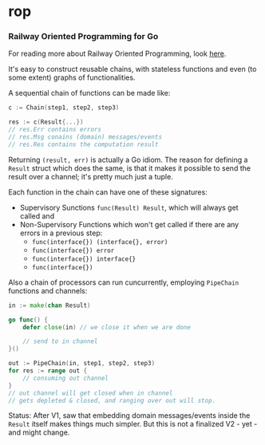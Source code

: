 # rop
### Railway Oriented Programming for Go

For reading more about Railway Oriented Programming, look  [here](http://fsharpforfunandprofit.com/rop/).

It's easy to construct reusable chains, with stateless functions and even (to some extent) graphs of functionalities.

A sequential chain of functions can be made like:

```go
c := Chain(step1, step2, step3)

res := c(Result{...})
// res.Err contains errors
// res.Msg conains (domain) messages/events
// res.Res contains the computation result
```

Returning `(result, err)` is actually a Go idiom. The reason for defining a `Result` struct which does the same, is that it makes it possible to send the result over a channel; it's pretty much just a tuple.

Each function in the chain can have one of these signatures:

* Supervisory Sunctions `func(Result) Result`, which will always get called and
* Non-Supervisory Functions which won't get called if there are any errors in a previous step:
    * `func(interface{}) (interface{}, error)`
    * `func(interface{}) error`
    * `func(interface{}) interface{}`
    * `func(interface{})`

Also a chain of processors can run cuncurrently, employing `PipeChain` functions and channels:

```go
in := make(chan Result)

go func() {
    defer close(in) // we close it when we are done

    // send to in channel
}()

out := PipeChain(in, step1, step2, step3)
for res := range out {
    // consuming out channel
}
// out channel will get closed when in channel 
// gets depleted & closed, and ranging over out will stop.
```

Status: After V1, saw that embedding domain messages/events inside the `Result` itself makes things much simpler. But this is not a finalized V2 - yet - and might change.